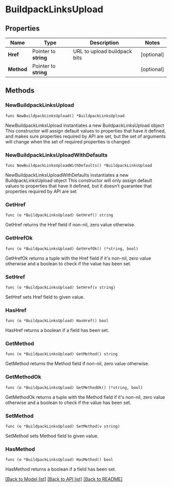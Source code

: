 # BuildpackLinksUpload

## Properties

Name | Type | Description | Notes
------------ | ------------- | ------------- | -------------
**Href** | Pointer to **string** | URL to upload buildpack bits | [optional] 
**Method** | Pointer to **string** |  | [optional] 

## Methods

### NewBuildpackLinksUpload

`func NewBuildpackLinksUpload() *BuildpackLinksUpload`

NewBuildpackLinksUpload instantiates a new BuildpackLinksUpload object
This constructor will assign default values to properties that have it defined,
and makes sure properties required by API are set, but the set of arguments
will change when the set of required properties is changed

### NewBuildpackLinksUploadWithDefaults

`func NewBuildpackLinksUploadWithDefaults() *BuildpackLinksUpload`

NewBuildpackLinksUploadWithDefaults instantiates a new BuildpackLinksUpload object
This constructor will only assign default values to properties that have it defined,
but it doesn't guarantee that properties required by API are set

### GetHref

`func (o *BuildpackLinksUpload) GetHref() string`

GetHref returns the Href field if non-nil, zero value otherwise.

### GetHrefOk

`func (o *BuildpackLinksUpload) GetHrefOk() (*string, bool)`

GetHrefOk returns a tuple with the Href field if it's non-nil, zero value otherwise
and a boolean to check if the value has been set.

### SetHref

`func (o *BuildpackLinksUpload) SetHref(v string)`

SetHref sets Href field to given value.

### HasHref

`func (o *BuildpackLinksUpload) HasHref() bool`

HasHref returns a boolean if a field has been set.

### GetMethod

`func (o *BuildpackLinksUpload) GetMethod() string`

GetMethod returns the Method field if non-nil, zero value otherwise.

### GetMethodOk

`func (o *BuildpackLinksUpload) GetMethodOk() (*string, bool)`

GetMethodOk returns a tuple with the Method field if it's non-nil, zero value otherwise
and a boolean to check if the value has been set.

### SetMethod

`func (o *BuildpackLinksUpload) SetMethod(v string)`

SetMethod sets Method field to given value.

### HasMethod

`func (o *BuildpackLinksUpload) HasMethod() bool`

HasMethod returns a boolean if a field has been set.


[[Back to Model list]](../README.md#documentation-for-models) [[Back to API list]](../README.md#documentation-for-api-endpoints) [[Back to README]](../README.md)


